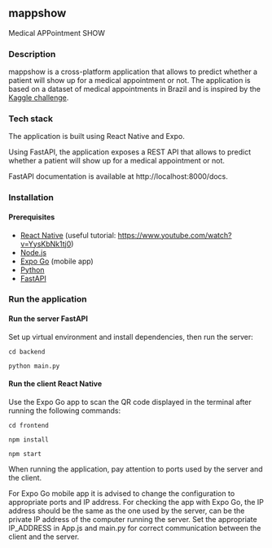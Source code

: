 ## mappshow
Medical APPointment SHOW

### Description
mappshow is a cross-platform application that allows to predict whether a patient will show up for a medical appointment or not. The application is based on a dataset of medical appointments in Brazil and is inspired by the [Kaggle challenge](https://www.kaggle.com/joniarroba/noshowappointments).

### Tech stack
The application is built using React Native and Expo.

Using FastAPI, the application exposes a REST API that allows to predict whether a patient will show up for a medical appointment or not.

FastAPI documentation is available at http://localhost:8000/docs.


### Installation
#### Prerequisites
- [React Native](https://reactnative.dev/docs/environment-setup) (useful tutorial: https://www.youtube.com/watch?v=YysKbNk1tj0)
- [Node.js](https://nodejs.org/en/download/)
- [Expo Go](https://expo.io/client) (mobile app)
- [Python](https://www.python.org/downloads/)
- [FastAPI](https://fastapi.tiangolo.com/tutorial/)

### Run the application
#### Run the server FastAPI
Set up virtual environment and install dependencies, then run the server:

`cd backend`

`python main.py`

#### Run the client React Native
Use the Expo Go app to scan the QR code displayed in the terminal after running the following commands:

`cd frontend`

`npm install`

`npm start`

When running the application, pay attention to ports used by the server and the client.

For Expo Go mobile app it is advised to change the configuration to appropriate ports and IP address. For checking the app with Expo Go, the IP address should be the same as the one used by the server, can be the private IP address of the computer running the server. Set the appropriate IP_ADDRESS in App.js and main.py for correct communication between the client and the server.